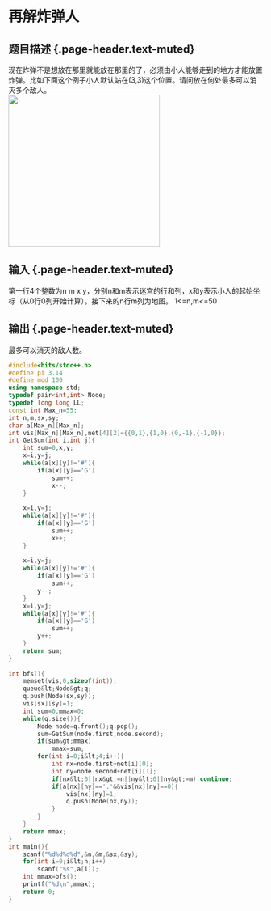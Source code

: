 # 再解炸弹人

## 题目描述 {.page-header.text-muted}

<div class="content">
  现在炸弹不是想放在那里就能放在那里的了，必须由小人能够走到的地方才能放置炸弹。比如下面这个例子小人默认站在(3,3)这个位置。请问放在何处最多可以消灭多个敌人。<br /> <img loading="lazy" id="aimg_m7uLX" class="zoom" src="https://i0.wp.com/bbs.tianchai.org/data/attachment/forum/201312/30/211614zf17e3pvsjd3vf5e.png.thumb.jpg?resize=300%2C300" alt="" width="300" height="300" border="0" data-recalc-dims="1" />
</div>

## 输入 {.page-header.text-muted}

<div class="content">
  第一行4个整数为n m x y，分别n和m表示迷宫的行和列，x和y表示小人的起始坐标（从0行0列开始计算），接下来的n行m列为地图。 1<=n,m<=50
</div>

## 输出 {.page-header.text-muted}

最多可以消灭的敌人数。

```cpp
#include<bits/stdc++.h>
#define pi 3.14
#define mod 100
using namespace std;
typedef pair<int,int> Node;
typedef long long LL;
const int Max_n=55;
int n,m,sx,sy;
char a[Max_n][Max_n];
int vis[Max_n][Max_n],net[4][2]={{0,1},{1,0},{0,-1},{-1,0}};
int GetSum(int i,int j){
    int sum=0,x,y;
    x=i,y=j;
    while(a[x][y]!='#'){
        if(a[x][y]=='G')
            sum++;
            x--;
    }
    
    x=i,y=j;
    while(a[x][y]!='#'){
        if(a[x][y]=='G')
            sum++;
            x++; 
    }
    
    x=i,y=j;
    while(a[x][y]!='#'){ 
        if(a[x][y]=='G')
            sum++;
        y--; 
    }
    x=i,y=j;
    while(a[x][y]!='#'){
        if(a[x][y]=='G')
            sum++;
        y++; 
    }
    return sum;
}
 
int bfs(){
    memset(vis,0,sizeof(int));
    queue&lt;Node&gt;q;
    q.push(Node(sx,sy));
    vis[sx][sy]=1;
    int sum=0,mmax=0;
    while(q.size()){
        Node node=q.front();q.pop();
        sum=GetSum(node.first,node.second);
        if(sum&gt;mmax)
            mmax=sum;
        for(int i=0;i&lt;4;i++){
            int nx=node.first+net[i][0];
            int ny=node.second+net[i][1];
            if(nx&lt;0||nx&gt;=n||ny&lt;0||ny&gt;=m) continue;
            if(a[nx][ny]=='.'&&vis[nx][ny]==0){
                vis[nx][ny]=1;
                q.push(Node(nx,ny));
            }
        }
    }
    return mmax;
}
int main(){ 
    scanf("%d%d%d%d",&n,&m,&sx,&sy);
    for(int i=0;i&lt;n;i++)
        scanf("%s",a[i]);
    int mmax=bfs();
    printf("%d\n",mmax);
    return 0;
}
```
